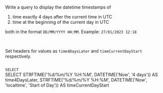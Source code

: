 Write a query to display the datetime timestamps of

1. time exactly 4 days after the current time in UTC
2. time at the beginning of the current day in UTC

both in the format `DD/MM/YYYY HH:MM`. Example: `27/01/2023 12:18`

<br>

Set headers for values as `time4DaysLater` and `timeCurrentDayStart` respectively.

<codeblock language="sql" dbName="students1.db" type="exercise" testMode="fixedInput" cache="false">
<code>
SELECT
</code>

<solution>
SELECT STRFTIME('%d/%m/%Y %H:%M', DATETIME('Now', '4 days')) AS time4DaysLater,
       STRFTIME('%d/%m/%Y %H:%M', DATETIME('Now', 'localtime', 'Start of Day')) AS timeCurrentDayStart
</solution>
</codeblock>
